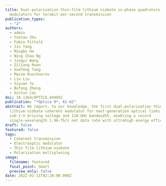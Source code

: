 ```yaml
---
title: Dual-polarization thin-film lithium niobate in-phase quadrature
  modulators for terabit-per-second transmission
publication_types:
  - "2"
authors:
  - admin
  - Yuntao Zhu
  - Fabio Pittalà
  - Jin Tang
  - Mingbo He
  - Wing Chau Ng
  - Jingyi Wang
  - Ziliang Ruan
  - Xuefeng Tang
  - Maxim Kuschnerov
  - Liu Liu
  - Siyuan Yu
  - Bofang Zheng
  - Xinlun Cai
doi: 10.1364/OPTICA.449691
publication: "*Optica 9*, 61-62"
abstract: We report, to our knowledge, the first dual-polarization thin-film
  lithium niobate coherent modulator for next-generation optical links with
  sub-1-V driving voltage and 110-GHz bandwidth, enabling a record
  single-wavelength 1.96-Tb/s net data rate with ultrahigh energy efficiency.
draft: false
featured: false
tags:
  - Coherent transmission
  - Electrooptic modulator
  - Thin film lithium niobate
  - Polarization multiplexing
image:
  filename: featured
  focal_point: Smart
  preview_only: false
date: 2022-01-11T02:28:00.000Z
---
```


